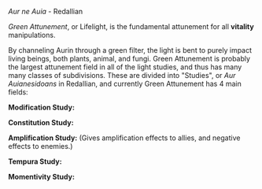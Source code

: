 *Aur ne Auia* - Redallian

*Green Attunement*, or Lifelight, is the fundamental attunement for all **vitality** manipulations.

By channeling Aurin through a green filter, the light is bent to purely impact living beings, both plants, animal, and fungi. Green Attunement is probably the largest attunement field in all of the light studies, and thus has many many classes of subdivisions. These are divided into "Studies", or *Aur Auianesidoans* in Redallian, and currently Green Attunement has 4 main fields:

**Modification Study:**



**Constitution Study:**

**Amplification Study:**
(Gives amplification effects to allies, and negative effects to enemies.)


**Tempura Study:**

**Momentivity Study:**
